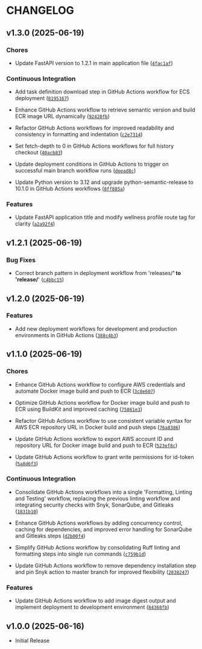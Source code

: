 # CHANGELOG

<!-- version list -->

## v1.3.0 (2025-06-19)

### Chores

- Update FastAPI version to 1.2.1 in main application file
  ([`4fac1af`](https://github.com/the-training-arc/fastapi-llm-ws-demo/commit/4fac1af28e9dd9f40b79f2e4f81735595cbc9fa1))

### Continuous Integration

- Add task definition download step in GitHub Actions workflow for ECS deployment
  ([`8195167`](https://github.com/the-training-arc/fastapi-llm-ws-demo/commit/8195167961a2f51afb43c48129529a4baf262956))

- Enhance GitHub Actions workflow to retrieve semantic version and build ECR image URL dynamically
  ([`92420fb`](https://github.com/the-training-arc/fastapi-llm-ws-demo/commit/92420fb1c26e7524a4d8b0634ea0d33454493697))

- Refactor GitHub Actions workflows for improved readability and consistency in formatting and
  indentation
  ([`c2e7314`](https://github.com/the-training-arc/fastapi-llm-ws-demo/commit/c2e73146046ef7a8647fca3026ff7d4bc324583c))

- Set fetch-depth to 0 in GitHub Actions workflows for full history checkout
  ([`40acb83`](https://github.com/the-training-arc/fastapi-llm-ws-demo/commit/40acb83aa8dc548733babd2636afa543c4c57e9d))

- Update deployment conditions in GitHub Actions to trigger on successful main branch workflow runs
  ([`deead8c`](https://github.com/the-training-arc/fastapi-llm-ws-demo/commit/deead8c562f7dd4c74ebe5b1bbae1a8286f73bb0))

- Update Python version to 3.12 and upgrade python-semantic-release to 10.1.0 in GitHub Actions
  workflows
  ([`8ff885a`](https://github.com/the-training-arc/fastapi-llm-ws-demo/commit/8ff885a3b05eafac60b9be2d36c553f12ba09a6e))

### Features

- Update FastAPI application title and modify wellness profile route tag for clarity
  ([`a2a92f4`](https://github.com/the-training-arc/fastapi-llm-ws-demo/commit/a2a92f4a0b82370006dc3c727d76a1a98ca4dd82))


## v1.2.1 (2025-06-19)

### Bug Fixes

- Correct branch pattern in deployment workflow from 'releases/**' to 'release/**'
  ([`c4bbc15`](https://github.com/the-training-arc/fastapi-llm-ws-demo/commit/c4bbc153453a31f441f8bc054c7e5e08cb4e14ba))


## v1.2.0 (2025-06-19)

### Features

- Add new deployment workflows for development and production environments in GitHub Actions
  ([`388c4b3`](https://github.com/the-training-arc/fastapi-llm-ws-demo/commit/388c4b39aaa13fb1d090f8cf32a1860cfefd0c72))


## v1.1.0 (2025-06-19)

### Chores

- Enhance GitHub Actions workflow to configure AWS credentials and automate Docker image build and
  push to ECR
  ([`3c8e607`](https://github.com/the-training-arc/fastapi-llm-ws-demo/commit/3c8e60742cc4015b78275e8520691c45f7e5cf45))

- Optimize GitHub Actions workflow for Docker image build and push to ECR using BuildKit and
  improved caching
  ([`75861e3`](https://github.com/the-training-arc/fastapi-llm-ws-demo/commit/75861e3fa9d0136e3451daf647df2fee3172ca26))

- Refactor GitHub Actions workflow to use consistent variable syntax for AWS ECR repository URL in
  Docker build and push steps
  ([`76a8386`](https://github.com/the-training-arc/fastapi-llm-ws-demo/commit/76a83863991c789e07a58ce1aa84bfff9adbe74f))

- Update GitHub Actions workflow to export AWS account ID and repository URL for Docker image build
  and push to ECR
  ([`523ef8c`](https://github.com/the-training-arc/fastapi-llm-ws-demo/commit/523ef8c039000eb6c5b2f0c52dccf90b37028833))

- Update GitHub Actions workflow to grant write permissions for id-token
  ([`5a8d6f3`](https://github.com/the-training-arc/fastapi-llm-ws-demo/commit/5a8d6f3816ec47596559e21b9657a0ca50a82d94))

### Continuous Integration

- Consolidate GitHub Actions workflows into a single 'Formatting, Linting and Testing' workflow,
  replacing the previous linting workflow and integrating security checks with Snyk, SonarQube, and
  Gitleaks
  ([`1831b10`](https://github.com/the-training-arc/fastapi-llm-ws-demo/commit/1831b1089508092ed5e872ee45a6d9edaf87f2e3))

- Enhance GitHub Actions workflows by adding concurrency control, caching for dependencies, and
  improved error handling for SonarQube and Gitleaks steps
  ([`d2b00f4`](https://github.com/the-training-arc/fastapi-llm-ws-demo/commit/d2b00f4f7f1df4a58248bcbc8aa1a6160222c328))

- Simplify GitHub Actions workflow by consolidating Ruff linting and formatting steps into single
  run commands
  ([`c759b1d`](https://github.com/the-training-arc/fastapi-llm-ws-demo/commit/c759b1d544024c896a7bff5545a47ebe35b24e29))

- Update GitHub Actions workflow to remove dependency installation step and pin Snyk action to
  master branch for improved flexibility
  ([`2838247`](https://github.com/the-training-arc/fastapi-llm-ws-demo/commit/2838247e8f68a3450f1b45ec7ec0fdafbeeb3e2c))

### Features

- Update GitHub Actions workflow to add image digest output and implement deployment to development
  environment
  ([`84368fb`](https://github.com/the-training-arc/fastapi-llm-ws-demo/commit/84368fb24ab4417f3e209c85402a7ca128564761))


## v1.0.0 (2025-06-16)

- Initial Release
